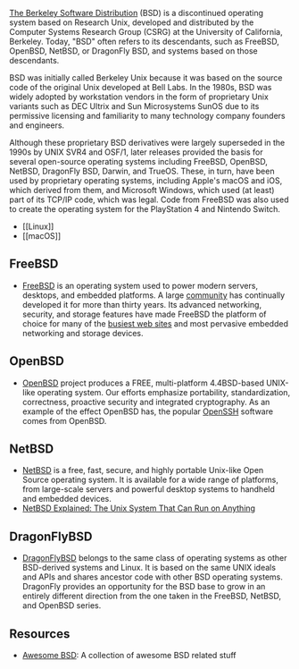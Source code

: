 [The Berkeley Software Distribution](https://en.wikipedia.org/wiki/Berkeley_Software_Distribution) (BSD) is a discontinued operating system based on Research Unix, developed and distributed by the Computer Systems Research Group (CSRG) at the University of California, Berkeley. Today, "BSD" often refers to its descendants, such as FreeBSD, OpenBSD, NetBSD, or DragonFly BSD, and systems based on those descendants.

BSD was initially called Berkeley Unix because it was based on the source code of the original Unix developed at Bell Labs. In the 1980s, BSD was widely adopted by workstation vendors in the form of proprietary Unix variants such as DEC Ultrix and Sun Microsystems SunOS due to its permissive licensing and familiarity to many technology company founders and engineers.

Although these proprietary BSD derivatives were largely superseded in the 1990s by UNIX SVR4 and OSF/1, later releases provided the basis for several open-source operating systems including FreeBSD, OpenBSD, NetBSD, DragonFly BSD, Darwin, and TrueOS. These, in turn, have been used by proprietary operating systems, including Apple's macOS and iOS, which derived from them, and Microsoft Windows, which used (at least) part of its TCP/IP code, which was legal. Code from FreeBSD was also used to create the operating system for the PlayStation 4 and Nintendo Switch.



- [[Linux]]
- [[macOS]]



## FreeBSD
- [FreeBSD](https://www.freebsd.org/) is an operating system used to power modern servers, desktops, and embedded platforms. A large [community](https://www.freebsd.org/doc/en_US.ISO8859-1/articles/contributors/staff-committers.html) has continually developed it for more than thirty years. Its advanced networking, security, and storage features have made FreeBSD the platform of choice for many of the [busiest web sites](https://www.freebsd.org/doc/en_US.ISO8859-1/books/handbook/nutshell.html#introduction-nutshell-users) and most pervasive embedded networking and storage devices.



## OpenBSD
- [OpenBSD](https://www.openbsd.org/) project produces a FREE, multi-platform 4.4BSD-based UNIX-like operating system. Our efforts emphasize portability, standardization, correctness, proactive security and integrated cryptography. As an example of the effect OpenBSD has, the popular [OpenSSH](https://www.openssh.com/) software comes from OpenBSD.



## NetBSD
- [NetBSD](http://www.netbsd.org/) is a free, fast, secure, and highly portable Unix-like Open Source operating system. It is available for a wide range of platforms, from large-scale servers and powerful desktop systems to handheld and embedded devices.
- [NetBSD Explained: The Unix System That Can Run on Anything](https://www.makeuseof.com/what-is-netbsd/)



## DragonFlyBSD
- [DragonFlyBSD](https://www.dragonflybsd.org/) belongs to the same class of operating systems as other BSD-derived systems and Linux. It is based on the same UNIX ideals and APIs and shares ancestor code with other BSD operating systems. DragonFly provides an opportunity for the BSD base to grow in an entirely different direction from the one taken in the FreeBSD, NetBSD, and OpenBSD series.



## Resources
- [Awesome BSD](https://github.com/DiscoverBSD/awesome-bsd): A collection of awesome BSD related stuff
